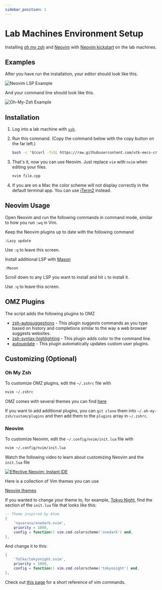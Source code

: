 ```yaml
---
sidebar_position: 1
---
```


# Lab Machines Environment Setup

Installing [oh my zsh](https://ohmyz.sh/) and [Neovim](https://neovim.io/) with [Neovim kickstart](https://github.com/nvim-lua/kickstart.nvim) on the lab machines.

## Examples

After you have run the installation, your editor should look like this.

![Neovim LSP Example](@site/static/img/nvim-lsp-example.png)

And your command line should look like this.

![Oh-My-Zsh Example](@site/static/img/omz-example.png)

## Installation

1. Log into a lab machine with [`ssh`](/docs/reference/common-linux-commands#logging-into-the-lab-machines).
2. Run this command. (Copy the command below with the copy button on the far left.)

   ```bash
   bash -c "$(curl -fsSL https://raw.githubusercontent.com/utk-eecs-crumpton-tas/cs102-downloads/main/scripts/install.bash)"
   ```

3. That's it, now you can use Neovim. Just replace `vim` with `nvim` when editing your files.

   ```bash
   nvim file.cpp
   ```

4. If you are on a Mac the color scheme will not display correctly in the default terminal app. You can use [iTerm2](https://iterm2.com/) instead.

## Neovim Usage

Open Neovim and run the following commands in command mode, similar to how you run `:wq` in Vim.

Keep the Neovim plugins up to date with the following command

```vim
:Lazy update
```

Use `:q` to leave this screen.

Install additional LSP with [Mason](https://github.com/williamboman/mason-lspconfig.nvim#available-lsp-servers)

```vim
:Mason
```

Scroll down to any LSP you want to install and hit `i` to install it.

Use `:q` to leave this screen.

## OMZ Plugins

The script adds the following plugins to OMZ

- [zsh-autosuggestions](https://github.com/zsh-users/zsh-autosuggestions) - This plugin suggests commands as you type based on history and completions similar to the way a web browser suggests websites.
- [zsh-syntax-highlighting](https://github.com/zsh-users/zsh-syntax-highlighting) - This plugin adds color to the command line.
- [autoupdate](https://github.com/tamcore/autoupdate-oh-my-zsh-plugins) - This plugin automatically updates custom user plugins.

## Customizing (Optional)

### Oh My Zsh

To customize OMZ plugins, edit the `~/.zshrc` file with

```bash
nvim ~/.zshrc
```

OMZ comes with several themes you can find [here](https://github.com/ohmyzsh/ohmyzsh/wiki/Themes)

If you want to add additional plugins, you can `git clone` them into `~/.oh-my-zsh/custom/plugins` and then add them to the `plugins` array in `~/.zshrc`.

### Neovim

To customize Neovim, edit the `~/.config/nvim/init.lua` file with

```bash
nvim ~/.config/nvim/init.lua
```

Watch the following video to learn about customizing Neovim and the `init.lua` file

[![Effective Neovim: Instant IDE](https://img.youtube.com/vi/stqUbv-5u2s/0.jpg)](https://youtu.be/stqUbv-5u2s?t=226)

Here is a collection of Vim themes you can use

[Neovim themes](https://vimcolorschemes.com/)

If you wanted to change your theme to, for example, [Tokyo Night](https://github.com/folke/tokyonight.nvim), find the section of the `init.lua` file that looks like this:

```lua
-- Theme inspired by Atom
{
    'navarasu/onedark.nvim',
    priority = 1000,
    config = function() vim.cmd.colorscheme('onedark') end,
},
```

And change it to this:

```lua
{
    'folke/tokyonight.nvim',
    priority = 1000,
    config = function() vim.cmd.colorscheme('tokyonight') end,
},
```

Check out [this page](/docs/reference/vim-cheatsheet) for a short reference of vim commands.
